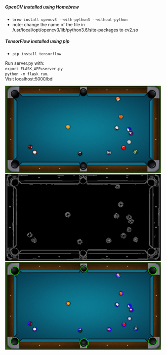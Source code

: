 ##### OpenCV installed using Homebrew
  * `brew install opencv3 --with-python3 --without-python`
  * note: change the name of the file in /usr/local/opt/opencv3/lib/python3.6/site-packages to cv2.so

##### TensorFlow installed using pip
  * `pip install tensorflow`

Run server.py with:  
`export FLASK_APP=server.py`    
`python -m flask run`.  
Visit localhost:5000/bd

<img src="Images/after.png" width="800" />
<img src="Images/canny.png" width="800" />
<img src="Images/orig.png" width="800" />



